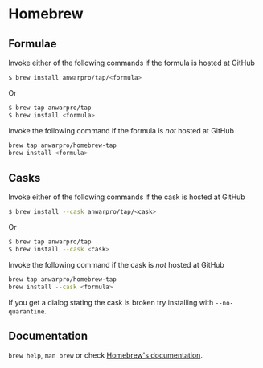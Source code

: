# Homebrew

## Formulae
Invoke either of the following commands if the formula is hosted at GitHub

```sh
$ brew install anwarpro/tap/<formula>
```

Or

```sh
$ brew tap anwarpro/tap
$ brew install <formula>
```

Invoke the following command if the formula is *not* hosted at GitHub

```sh
brew tap anwarpro/homebrew-tap 
brew install <formula>
```

## Casks
Invoke either of the following commands if the cask is hosted at GitHub

```sh
$ brew install --cask anwarpro/tap/<cask>
```

Or

```sh
$ brew tap anwarpro/tap
$ brew install --cask <cask>
```

Invoke the following command if the cask is *not* hosted at GitHub

```sh
brew tap anwarpro/homebrew-tap 
brew install --cask <formula>
```

If you get a dialog stating the cask is broken try installing with `--no-quarantine`.

## Documentation
`brew help`, `man brew` or check [Homebrew's documentation](https://docs.brew.sh).
